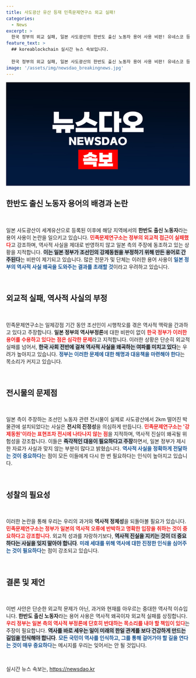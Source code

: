 ```yaml
---
title: 사도광산 유산 등재 민족문제연구소 외교 실패!
categories:
  - News
excerpt: >
  한국 정부의 외교 실패, 일본 사도광산의 한반도 출신 노동자 용어 사용 비판! 유네스코 등재 논란 속, 역사 왜곡을 묵인한 한국의 현실을 들여다보다. 클릭해서 자세히 알아보세요!
feature_text: >
  ## koreablockchain 실시간 뉴스 속보입니다.

  한국 정부의 외교 실패, 일본 사도광산의 한반도 출신 노동자 용어 사용 비판! 유네스코 등재 논란 속, 역사 왜곡을 묵인한 한국의 현실을 들여다보다. 클릭해서 자세히 알아보세요!
image: '/assets/img/newsdao_breakingnews.jpg'
---
```


<p><img src="/assets/img/newsdao_breakingnews.jpg" alt="koreablockchain 속보" /></p>

<h2 data-ke-size="size26">한반도 출신 노동자 용어의 배경과 논란</h2>

<p data-ke-size="size16">&nbsp;</p>

<p>일본 사도광산이 세계유산으로 등록된 이후에 해당 지역에서의 <b>한반도 출신 노동자</b>라는 용어 사용이 논란을 일으키고 있습니다. <b><span style="color: #ee2323;">민족문제연구소는 정부의 외교적 접근이 실패했다</span></b>고 강조하며, 역사적 사실을 제대로 반영하지 않고 일본 측의 주장에 동조하고 있는 상황을 지적합니다. <b><span style="background-color: #21538527;">이는 일본 정부가 조선인의 강제동원을 부정하기 위해 만든 용어로 간주된다</span></b>는 비판이 제기되고 있습니다. 많은 전문가 및 단체는 이러한 용어 사용이 <b><span style="color: #1a5490;">일본 정부의 역사적 사실 왜곡을 도와주는 결과를 초래할 것</span></b>이라고 우려하고 있습니다.</p>

<p data-ke-size="size16">&nbsp;</p>

<h2 data-ke-size="size26">외교적 실패, 역사적 사실의 부정</h2>

<p data-ke-size="size16">&nbsp;</p>

<p>민족문제연구소는 일제강점 기간 동안 조선인이 시행착오를 겪은 역사적 맥락을 간과하고 있다고 주장합니다. <b>일본 정부의 역사부정론</b>에 대한 비판이 없이 <b><span style="color: #ee2323;">한국 정부가 이러한 용어를 수용하고 있다는 점은 심각한 문제</span></b>라고 지적합니다. 이러한 상황은 단순히 외교적 실패를 넘어서, <b><span style="background-color: #21538527;">한국 사회 전반에 걸쳐 역사적 사실을 왜곡하는 여파를 미치고 있다</span></b>는 우려가 높아지고 있습니다. <b><span style="color: #1a5490;">정부는 이러한 문제에 대한 해명과 대응책을 마련해야 한다</span></b>는 목소리가 커지고 있습니다.</p>

<p data-ke-size="size16">&nbsp;</p>

<h2 data-ke-size="size26">전시물의 문제점</h2>

<p data-ke-size="size16">&nbsp;</p>

<p>일본 측이 주장하는 조선인 노동자 관련 전시물이 실제로 사도광산에서 2km 떨어진 박물관에 설치되었다는 사실은 <b>전시의 진정성</b>을 의심하게 만듭니다. <b><span style="color: #ee2323;">민족문제연구소는 '강제동원'이라는 표현조차 전시에 나타나지 않는 점</span></b>을 지적하며, 역사적 진실이 왜곡될 위험성을 강조합니다. 이들은 <b><span style="background-color: #21538527;">즉각적인 대응이 필요하다고 주장</span></b>하면서, 일본 정부가 제시한 자료가 사실과 맞지 않는 부분이 많다고 밝혔습니다. <b><span style="color: #1a5490;">역사적 사실을 정확하게 전달하는 것이 중요하다</span></b>는 점이 모든 이들에게 다시 한 번 필요하다는 인식이 높아지고 있습니다.</p>

<p data-ke-size="size16">&nbsp;</p>

<h2 data-ke-size="size26">성찰의 필요성</h2>

<p data-ke-size="size16">&nbsp;</p>

<p>이러한 논란을 통해 우리는 우리의 과거와 <b>역사적 정체성</b>을 되돌아볼 필요가 있습니다. <b><span style="color: #ee2323;">민족문제연구소는 정부가 일본의 역사적 오류에 반박하고 명확한 입장을 취하는 것이 중요하다고 강조합니다</span></b>. 외교적 성과를 자랑하기보다, <b><span style="background-color: #21538527;">역사적 진실을 지키는 것이 더 중요하다는 사실을 잊지 말아야 합니다</span></b>. <b><span style="color: #1a5490;">미래 세대를 위해 역사에 대한 진정한 인식을 심어주는 것이 필요하다</span></b>는 점이 강조되고 있습니다.</p>

<p data-ke-size="size16">&nbsp;</p>

<h2 data-ke-size="size26">결론 및 제언</h2>

<p data-ke-size="size16">&nbsp;</p>

<p>이번 사안은 단순한 외교적 문제가 아닌, 과거와 현재를 아우르는 중대한 역사적 이슈입니다. <b>한반도 출신 노동자</b>라는 용어 사용은 역사적 왜곡이자 외교적 실패를 상징합니다. <b><span style="color: #ee2323;">우리 정부는 일본 측의 역사적 부정론에 단호히 반대하는 목소리를 내야 할 책임이 있다</span></b>는 주장이 필요합니다. <b><span style="background-color: #21538527;">역사를 바로 세우는 일이 미래의 한일 관계를 보다 건강하게 만드는 길임을 인식해야 합니다</span></b>. <b><span style="color: #1a5490;">모든 국민이 역사를 인식하고, 그를 통해 걸어가야 할 길을 연다는 것이 매우 중요하다</span></b>는 메시지를 우리는 잊어서는 안 될 것입니다.</p>

<p data-ke-size="size16">&nbsp;</p>
실시간 뉴스 속보는, <a href="https://newsdao.kr" rel="dofollow">https://newsdao.kr</a>



